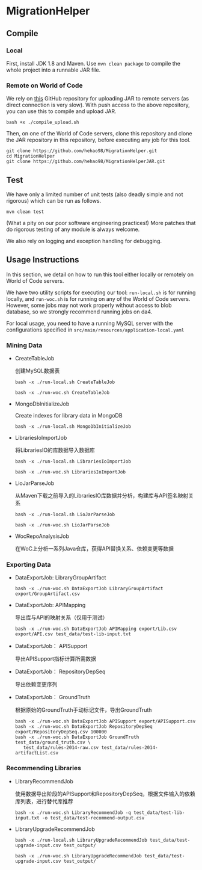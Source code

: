 # MigrationHelper

## Compile

### Local

First, install JDK 1.8 and Maven. Use `mvn clean package` to compile the whole project into a runnable JAR file.

### Remote on World of Code

We rely on [this](https://github.com/hehao98/MigrationHelperJAR) GitHub repository for uploading JAR to remote servers 
(as direct connection is very slow). 
With push access to the above repository, you can use this to compile and upload JAR.

```shell script
bash +x ./compile_upload.sh
```

Then, on one of the World of Code servers, clone this repository and clone the JAR repository in this repository,
before executing any job for this tool.

```shell script
git clone https://github.com/hehao98/MigrationHelper.git
cd MigrationHelper
git clone https://github.com/hehao98/MigrationHelperJAR.git
```

## Test

We have only a limited number of unit tests (also deadly simple and not rigorous) which can be run as follows. 

```shell script
mvn clean test
```

(What a pity on our poor software engineering practices!) 
More patches that do rigorous testing of any module is always welcome.

We also rely on logging and exception handling for debugging. 

## Usage Instructions

In this section, we detail on how to run this tool either locally or remotely on World of Code servers.

We have two utility scripts for executing our tool: `run-local.sh` is for running locally,
 and `run-woc.sh` is for running on any of the World of Code servers. 
However, some jobs may not work properly without access to blob database, so we strongly recommend running jobs on da4.

For local usage, you need to have a running MySQL server with the configurations specified 
 in `src/main/resources/application-local.yaml`

### Mining Data

- CreateTableJob

  创建MySQL数据表
  
  ```shell script
  bash -x ./run-local.sh CreateTableJob
  ```
  
  ```shell script
  bash -x ./run-woc.sh CreateTableJob
  ```
  
- MongoDbInitializeJob

  Create indexes for library data in MongoDB
  
  ```shell script
  bash -x ./run-local.sh MongoDbInitializeJob
  ```

- LibrariesIoImportJob

  将LibrariesIO的库数据导入数据库
  
  ```shell script
  bash -x ./run-local.sh LibrariesIoImportJob
  ```
    
  ```shell script
  bash -x ./run-woc.sh LibrariesIoImportJob
  ```

- LioJarParseJob

  从Maven下载之前导入的LibrariesIO库数据并分析，构建库与API签名映射关系

  ```shell script
  bash -x ./run-local.sh LioJarParseJob 
  ```

  ```shell script
  bash -x ./run-woc.sh LioJarParseJob
  ```

- WocRepoAnalysisJob

  在WoC上分析一系列Java仓库，获得API替换关系、依赖变更等数据

### Exporting Data

- DataExportJob: LibraryGroupArtifact
  
  ```shell script
  bash -x ./run-woc.sh DataExportJob LibraryGroupArtifact export/GroupArtifact.csv
  ```

- DataExportJob: APIMapping

  导出库与API的映射关系（仅用于测试）
  
  ```shell script
  bash -x ./run-woc.sh DataExportJob APIMapping export/Lib.csv export/API.csv test_data/test-lib-input.txt
  ```

- DataExportJob： APISupport

  导出APISupport指标计算所需数据

- DataExportJob： RepositoryDepSeq

  导出依赖变更序列

- DataExportJob： GroundTruth

  根据原始的GroundTruth手动标记文件，导出GroundTruth
  
  ```shell script
  bash -x ./run-woc.sh DataExportJob APISupport export/APISupport.csv
  bash -x ./run-woc.sh DataExportJob RepositoryDepSeq export/RepositoryDepSeq.csv 100000
  bash -x ./run-woc.sh DataExportJob GroundTruth test_data/ground_truth.csv \
     test_data/rules-2014-raw.csv test_data/rules-2014-artifactList.csv
  ```

### Recommending Libraries

- LibraryRecommendJob

  使用数据导出阶段的APISupport和RepositoryDepSeq，根据文件输入的依赖库列表，进行替代库推荐
  
  ```shell script
  bash -x ./run-woc.sh LibraryRecommendJob -q test_data/test-lib-input.txt -o test_data/test-recommend-output.csv
  ```
  
- LibraryUpgradeRecommendJob

  ```shell script
  bash -x ./run-local.sh LibraryUpgradeRecommendJob test_data/test-upgrade-input.csv test_output/
  ```
  
  ```shell script
  bash -x ./run-woc.sh LibraryUpgradeRecommendJob test_data/test-upgrade-input.csv test_output/
  ```


